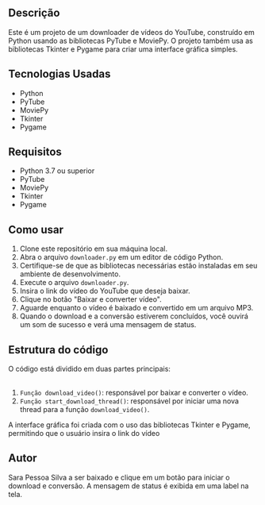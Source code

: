 ## Descrição

Este é um projeto de um downloader de vídeos do YouTube, construído em Python usando as bibliotecas PyTube e MoviePy. O projeto também usa as bibliotecas Tkinter e Pygame para criar uma interface gráfica simples.

## Tecnologias Usadas

- Python
- PyTube
- MoviePy
- Tkinter
- Pygame

## Requisitos

- Python 3.7 ou superior
- PyTube
- MoviePy
- Tkinter
- Pygame

## Como usar

1. Clone este repositório em sua máquina local.<br>
2. Abra o arquivo `downloader.py` em um editor de código Python.<br>
3. Certifique-se de que as bibliotecas necessárias estão instaladas em seu ambiente de desenvolvimento.<br>
4. Execute o arquivo `downloader.py`.<br>
5. Insira o link do vídeo do YouTube que deseja baixar.<br>
6. Clique no botão "Baixar e converter vídeo".<br>
7. Aguarde enquanto o vídeo é baixado e convertido em um arquivo MP3.<br>
8. Quando o download e a conversão estiverem concluídos, você ouvirá um som de sucesso e verá uma mensagem de status.<br>

## Estrutura do código

O código está dividido em duas partes principais:<br><br>

1. `Função download_video()`: responsável por baixar e converter o vídeo.<br>
2. `Função start_download_thread()`: responsável por iniciar uma nova thread para a função `download_video()`.<br>

A interface gráfica foi criada com o uso das bibliotecas Tkinter e Pygame, permitindo que o usuário insira o link do vídeo

## Autor

Sara Pessoa Silva
a ser baixado e clique em um botão para iniciar o download e conversão. A mensagem de status é exibida em uma label na tela.

